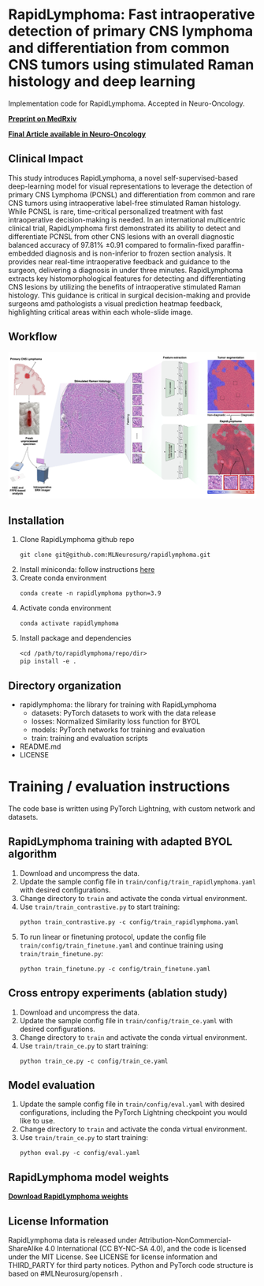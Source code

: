 # RapidLymphoma: Fast intraoperative detection of primary CNS lymphoma and differentiation from common CNS tumors using stimulated Raman histology and deep learning

Implementation code for RapidLymphoma. Accepted in Neuro-Oncology.

[**Preprint on MedRxiv**](https://www.medrxiv.org/content/10.1101/2024.08.25.24312509v1)

[**Final Article available in Neuro-Oncology**](https://academic.oup.com/neuro-oncology/advance-article-abstract/doi/10.1093/neuonc/noae270/7924181?redirectedFrom=fulltext&login=true)



## Clinical Impact
This study introduces RapidLymphoma, a novel self-supervised-based deep-learning model for visual representations to leverage the detection of primary CNS Lymphoma (PCNSL) and differentiation from common and rare CNS tumors using intraoperative label-free stimulated Raman histology. While PCNSL is rare, time-critical personalized treatment with fast intraoperative decision-making is needed. In an international multicentric clinical trial, RapidLymphoma first demonstrated its ability to detect and differentiate PCNSL from other CNS lesions with an overall diagnostic balanced accuracy of 97.81% ±0.91 compared to formalin-fixed paraffin-embedded diagnosis and is non-inferior to frozen section analysis. It provides near real-time intraoperative feedback and guidance to the surgeon, delivering a diagnosis in under three minutes. RapidLymphoma extracts key histomorphological features for detecting and differentiating CNS lesions by utilizing the benefits of intraoperative stimulated Raman histology. This guidance is critical in surgical decision-making and provide surgeons amd pathologists a visual prediction heatmap feedback, highlighting critical areas within each whole-slide image.

## Workflow

![Overview](/figures/workflow.png)


## Installation

1. Clone RapidLymphoma github repo
   ```console
   git clone git@github.com:MLNeurosurg/rapidlymphoma.git
   ```
2. Install miniconda: follow instructions
    [here](https://docs.conda.io/en/latest/miniconda.html)
3. Create conda environment
    ```console
    conda create -n rapidlymphoma python=3.9
    ```
4. Activate conda environment
    ```console
    conda activate rapidlymphoma
    ```
5. Install package and dependencies
    ```console
    <cd /path/to/rapidlymphoma/repo/dir>
    pip install -e .
    ```

## Directory organization
- rapidlymphoma: the library for training with RapidLymphoma
    - datasets: PyTorch datasets to work with the data release
    - losses: Normalized Similarity loss function for BYOL
    - models: PyTorch networks for training and evaluation
    - train: training and evaluation scripts
- README.md
- LICENSE

# Training / evaluation instructions

The code base is written using PyTorch Lightning, with custom network and
datasets.


## RapidLymphoma training with adapted BYOL algorithm
1. Download and uncompress the data.
2. Update the sample config file in `train/config/train_rapidlymphoma.yaml` with
    desired configurations.
3. Change directory to `train` and activate the conda virtual environment.
4. Use `train/train_contrastive.py` to start training:
    ```console
    python train_contrastive.py -c config/train_rapidlymphoma.yaml
    ```
5. To run linear or finetuning protocol, update the config file
    `train/config/train_finetune.yaml` and continue training using
    `train/train_finetune.py`:
    ```console
    python train_finetune.py -c config/train_finetune.yaml
    ```

## Cross entropy experiments (ablation study)
1. Download and uncompress the data.
2. Update the sample config file in `train/config/train_ce.yaml` with desired
    configurations.
3. Change directory to `train` and activate the conda virtual environment.
4. Use `train/train_ce.py` to start training:
    ```console
    python train_ce.py -c config/train_ce.yaml
    ```

## Model evaluation
1. Update the sample config file in `train/config/eval.yaml` with desired
    configurations, including the PyTorch Lightning checkpoint you would like
    to use.
2. Change directory to `train` and activate the conda virtual environment.
3. Use `train/train_ce.py` to start training:
    ```console
    python eval.py -c config/eval.yaml
    ```

## RapidLymphoma model weights
[**Download RapidLymphoma weights**](https://huggingface.co/DavidReineckeMD/rapidlymphoma/blob/main/rapidlymphoma_resnet50.pt)

## License Information
RapidLymphoma data is released under Attribution-NonCommercial-ShareAlike 4.0
International (CC BY-NC-SA 4.0), and the code is licensed under the MIT License.
See LICENSE for license information and THIRD\_PARTY for third party notices.
Python and PyTorch code structure is based on #MLNeurosurg/opensrh .
